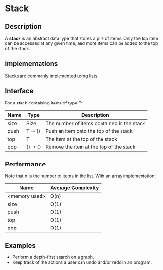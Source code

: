# Stack

## Description
A **stack** is an abstract data type that stores a pile of items. Only the top
item can be accessed at any given time, and more items can be added to the top
of the stack.

## Implementations
Stacks are commonly implemented using [lists](./list.md).

## Interface
For a stack containing items of type T:

| Name     | Type           | Description                                      |
| -------- | -------------- | -----------------------------------------------  |
| size     | Size           | The number of items contained in the stack       |
| push     | T ➝ ()         | Push an item onto the top of the stack           |
| top      | T              | The item at the top of the stack                 |
| pop      | () ➝ ()        | Remove the item at the top of the stack          |

## Performance
Note that n is the number of items in the list.
With an array implementation:

| Name            | Average Complexity |
| --------------- | ------------------ |
| \<memory used\> | O(n)               |
| size            | O(1)               |
| push            | O(1)               |
| top             | O(1)               |
| pop             | O(1)               |

## Examples
- Perform a depth-first search on a graph.
- Keep track of the actions a user can undo and/or redo in an program.
